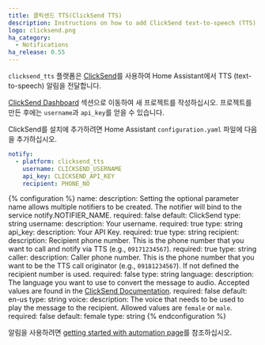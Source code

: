 ```yaml
---
title: 클릭센드 TTS(ClickSend TTS)
description: Instructions on how to add ClickSend text-to-speech (TTS) notifications to Home Assistant.
logo: clicksend.png
ha_category:
  - Notifications
ha_release: 0.55
---
```


`clicksend_tts` 플랫폼은 [ClickSend](https://clicksend.com)를 사용하여 Home Assistant에서 TTS (text-to-speech) 알림을 전달합니다.

[ClickSend Dashboard](https://dashboard.clicksend.com) 섹션으로 이동하여 새 프로젝트를 작성하십시오. 프로젝트를 만든 후에는 `username`과 `api_key`를 얻을 수 있습니다.

ClickSend를 설치에 추가하려면 Home Assistant `configuration.yaml` 파일에 다음을 추가하십시오.

```yaml
notify:
  - platform: clicksend_tts
    username: CLICKSEND_USERNAME
    api_key: CLICKSEND_API_KEY
    recipient: PHONE_NO
```

{% configuration %}
name:
  description: Setting the optional parameter name allows multiple notifiers to be created. The notifier will bind to the service notify.NOTIFIER_NAME.
  required: false
  default: ClickSend
  type: string
username:
  description: Your username.
  required: true
  type: string
api_key:
  description: Your API Key.
  required: true
  type: string
recipient:
  description: Recipient phone number. This is the phone number that you want to call and notify via TTS (e.g., `09171234567`).
  required: true
  type: string
caller:
  description: Caller phone number. This is the phone number that you want to be the TTS call originator (e.g., `09181234567`). If not defined the recipient number is used.
  required: false
  type: string
language:
  description: The language you want to use to convert the message to audio. Accepted values are found in the [ClickSend Documentation](http://docs.clicksend.apiary.io/#reference/voice/voice-languages).
  required: false
  default: en-us
  type: string
voice:
  description: The voice that needs to be used to play the message to the recipient. Allowed values are `female` or `male`.
  required: false
  default: female
  type: string
{% endconfiguration %}

알림을 사용하려면 [getting started with automation page](/getting-started/automation/)를 참조하십시오.